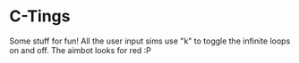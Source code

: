 # C-Tings
Some stuff for fun! All the user input sims use "k" to toggle the infinite loops on and off. The aimbot looks for red :P
